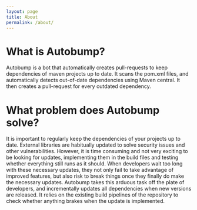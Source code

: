 ```yaml
---
layout: page
title: About
permalink: /about/
---
```


# What is Autobump?

Autobump is a bot that automatically creates pull-requests to keep dependencies of maven projects up to date. It scans the pom.xml files, and automatically detects out-of-date dependencies using Maven central. It then creates a pull-request for every outdated dependency.


# What problem does Autobump solve?

It is important to regularly keep the dependencies of your projects up to date. External libraries are habitually updated to solve security issues and other vulnerabilities. However, it is time consuming and not very exciting to be looking for updates, implementing them in the build files and testing whether everything still runs as it should. When developers wait too long with these necessary updates, they not only fail to take advantage of improved features, but also risk to break things once they finally do make the necessary updates. 
Autobump takes this arduous task off the plate of developers, and incrementally updates all dependencies when new versions are released. It relies on the existing build pipelines of the repository to check whether anything brakes when the update is implemented.


[jekyll-organization]: https://github.com/jekyll
